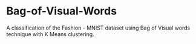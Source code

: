# Bag-of-Visual-Words
A classification of the Fashion - MNIST dataset  using Bag of Visual words technique with K Means clustering.
